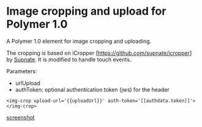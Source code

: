 # Image cropping and upload for Polymer 1.0

A Polymer 1.0 element for image cropping and uploading.

The cropping is based on iCropper [https://github.com/supnate/icropper] by [Supnate](https://github.com/supnate). It is modified to handle touch events.


Parameters:
- urlUpload
- authToken: optional authentication token (jws) for the header 

`<img-crop upload-url='{{uploadUrl}}' auth-token='[[authdata.token]]'></img-crop>`

[screenshot][screenshot]

[screenshot]: https://github.com/exoer/polymer-img-crop/blob/master/screen_shot.png